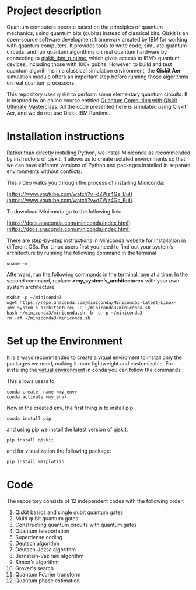 # Project description

Quantum computers operate based on the principles of quantum mechanics, using quantum bits (qubits) instead of classical bits.
Qiskit is an open-source software development framework created by IBM for working with quantum computers. It provides tools to write code, simulate quantum circuits, and run quantum algorithms on real quantum hardware by connecting to [qiskit_ibm_runtime](https://docs.quantum.ibm.com/api/qiskit-ibm-runtime/runtime_service), which gives access to IBM’s quantum devices, including those with 100+ qubits. However, to build and test quantum algorithms in a classical simulation environment, the **Qiskit Aer** simulation module offers an important step before running those algorithms on real quantum processors.




This repository uses qiskit to perform some elementary quantum circuits. It is inspired by an online course entitled [Quantum Computing with Qiskit Ultimate Masterclass](https://www.udemy.com/course/quantum-computing-with-ibm-qiskit-ultimate-masterclass/). All the code presented here is simulated using Qiskit Aer, and we do not use Qiskit IBM Runtime.

# Installation instructions
Rather than directly installing Python, we install Miniconda as recommended by instructors of qiskit. It allows us to create isolated environments so that we can have different versions of Python and packages installed in separate environments without conflicts. 

This video walks you through the process of installing Miniconda:

[https://www.youtube.com/watch?v=dZWz4Gs_BuI](https://www.youtube.com/watch?v=dZWz4Gs_BuI).

To download Miniconda go to the following link:

[https://docs.anaconda.com/miniconda/index.html](https://docs.anaconda.com/miniconda/index.html) 

There are step-by-step instructions in Miniconda website for installation in different OSs. For Linux users first you need to find out your system’s architecture by running the following command in the terminal 

    uname -m


Afterward, run the following commands in the terminal, one at a time. In the second command, replace **<my_system’s_architecture>** with your own system architecture.

    mkdir -p ~/miniconda3
    wget https://repo.anaconda.com/miniconda/Miniconda3-latest-Linux-<my_system’s_architecture> -O ~/miniconda3/miniconda.sh
    bash ~/miniconda3/miniconda.sh -b -u -p ~/miniconda3
    rm -rf ~/miniconda3/miniconda.sh


# Set up the Environment

It is always recommended to create a vitual enviroment to install only the packages we need, making it more lightweight and customizable. For installing the [virtual environment](https://conda.io/projects/conda/en/latest/user-guide/tasks/manage-environments.html) in conda you can follow the commands :

This allows users to 

    conda create –name <my_env>
    conda activate <my_env>

Now in the created env, the first thing is to install pip:

    conda install pip

and using pip we install the latest version of qiskit:

    pip install qiskit 

and for visualization the following package:

    pip install matplotlib  




# Code
The repository consists of 12 independent codes with the following order:
1. Qiskit basics and single qubit quantum gates
2. Multi qubit quantum gates
3. Constructing quantum circuits with quantum gates
4. Quantum teleportation
5. Superdense coding
6. Deutsch algorithm
7. Deutsch-Jozsa algorithm
8. Bernstein-Vazirani algorithm
9. Simon's algorithm
10. Grover's search
11. Quantum Fourier transform
12. Quantum phase estimation








  


